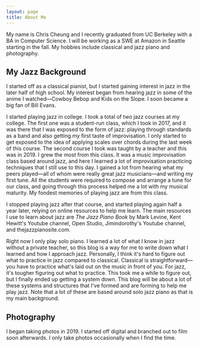 ```yaml
---
layout: page
title: About Me
---
```


My name is Chris Cheung and I recently graduated from UC Berkeley with a BA in Computer Science. I will be working as a SWE at Amazon in Seattle starting in the fall. My hobbies include classical and jazz piano and photography.

## My Jazz Background

I started off as a classical pianist, but I started gaining interest in jazz in the later half of high school. My interest began from hearing jazz in some of the anime I watched&mdash;Cowboy Bebop and Kids on the Slope. I soon became a big fan of Bill Evans.

I started playing jazz in college. I took a total of two jazz courses at my college. The first one was a student-run class, which I took in 2017, and it was there that I was exposed to the form of jazz: playing through standards as a band and also getting my first taste of improvisation. I only started to get exposed to the idea of applying scales over chords during the last week of this course. The second course I took was taught by a teacher and this was in 2019. I grew the most from this class. It was a music improvisation class based around jazz, and here I learned a lot of improvisation practicing techniques that I still use to this day. I gained a lot from hearing what my peers played&mdash;all of whom were really great jazz musicians&mdash;and writing my first tune. All the students were required to compose and arrange a tune for our class, and going through this process helped me a lot with my musical maturity. My fondest memories of playing jazz are from this class.

I stopped playing jazz after that course, and started playing again half a year later, relying on online resources to help me learn. The main resources I use to learn about jazz are _The Jazz Piano Book_ by Mark Levine, Kent Hewitt's Youtube channel, Open Studio, Jimindorothy's Youtube channel, and thejazzpianosite.com.

Right now I only play solo piano. I learned a lot of what I know in jazz without a private teacher, so this blog is a way for me to write down what I learned and how I approach jazz. Personally, I think it's hard to figure out what to practice in jazz compared to classical. Classical is straightforward&mdash;you have to practice what's laid out on the music in front of you. For jazz, it's tougher figuring out what to practice. This took me a while to figure out, but I finally ended up getting a system down. This blog will be about a lot of these systems and structures that I've formed and are forming to help me play jazz. Note that a lot of these are based around solo jazz piano as that is my main background.

## Photography

I began taking photos in 2019. I started off digital and branched out to film soon afterwards. I only take photos occasionally when I find the time.